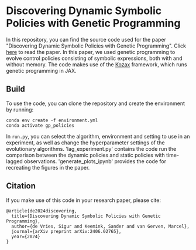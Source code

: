 # Discovering Dynamic Symbolic Policies with Genetic Programming

In this repository, you can find the source code used for the paper "Discovering Dynamic Symbolic Policies with Genetic Programming". Click [here](https://arxiv.org/abs/2406.02765) to read the paper. 
In this paper, we used genetic programming to evolve control policies consisting of symbolic expressions, both with and without memory. 
The code makes use of the [Kozax](https://github.com/sdevries0/Kozax) framework, which runs genetic programming in JAX.

## Build
To use the code, you can clone the repository and create the environment by running:
```
conda env create -f environment.yml
conda activate gp_policies
```

In `run.py`, you can select the algorithm, environment and setting to use in an experiment, as well as change the hyperparameter settings of the evolutionary algorithms. 'lag_experiment.py' contains the code run the comparison between the dynamic policies and static policies with time-lagged observations. 'generate_plots_ipynb' provides the code for recreating the figures in the paper.

## Citation
If you make use of this code in your research paper, please cite:
```
@article{de2024discovering,
  title={Discovering Dynamic Symbolic Policies with Genetic Programming},
  author={de Vries, Sigur and Keemink, Sander and van Gerven, Marcel},
  journal={arXiv preprint arXiv:2406.02765},
  year={2024}
}
```

